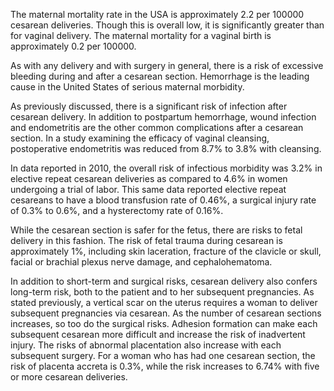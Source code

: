 The maternal mortality rate in the USA is approximately 2.2 per 100000 cesarean deliveries. Though this is overall low, it is significantly greater than for vaginal delivery. The maternal mortality for a vaginal birth is approximately 0.2 per 100000.

As with any delivery and with surgery in general, there is a risk of excessive bleeding during and after a cesarean section. Hemorrhage is the leading cause in the United States of serious maternal morbidity.

As previously discussed, there is a significant risk of infection after cesarean delivery. In addition to postpartum hemorrhage, wound infection and endometritis are the other common complications after a cesarean section. In a study examining the efficacy of vaginal cleansing, postoperative endometritis was reduced from 8.7% to 3.8% with cleansing.

In data reported in 2010, the overall risk of infectious morbidity was 3.2% in elective repeat cesarean deliveries as compared to 4.6% in women undergoing a trial of labor. This same data reported elective repeat cesareans to have a blood transfusion rate of 0.46%, a surgical injury rate of 0.3% to 0.6%, and a hysterectomy rate of 0.16%.

While the cesarean section is safer for the fetus, there are risks to fetal delivery in this fashion. The risk of fetal trauma during cesarean is approximately 1%, including skin laceration, fracture of the clavicle or skull, facial or brachial plexus nerve damage, and cephalohematoma.

In addition to short-term and surgical risks, cesarean delivery also confers long-term risk, both to the patient and to her subsequent pregnancies. As stated previously, a vertical scar on the uterus requires a woman to deliver subsequent pregnancies via cesarean. As the number of cesarean sections increases, so too do the surgical risks. Adhesion formation can make each subsequent cesarean more difficult and increase the risk of inadvertent injury. The risks of abnormal placentation also increase with each subsequent surgery. For a woman who has had one cesarean section, the risk of placenta accreta is 0.3%, while the risk increases to 6.74% with five or more cesarean deliveries.